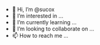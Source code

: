 - 👋 Hi, I’m @sucox
- 👀 I’m interested in ...
- 🌱 I’m currently learning ...
- 💞️ I’m looking to collaborate on ...
- 📫 How to reach me ...

<!---
sucox/sucox is a ✨ special ✨ repository because its `README.md` (this file) appears on your GitHub profile.
You can click the Preview link to take a look at your changes.
--->
